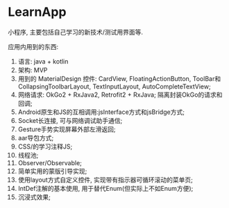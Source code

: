# LearnApp
小程序, 主要包括自己学习的新技术/测试用界面等.

应用内用到的东西:
01. 语言: java + kotlin
02. 架构: MVP
03. 用到的 MaterialDesign 控件: CardView, FloatingActionButton, ToolBar和CollapsingToolbarLayout, TextInputLayout, AutoCompleteTextView;
04. 网络请求: OkGo2 + RxJava2, Retrofit2 + RxJava; 隔离封装OkGo的请求和回调;
05. Android原生和JS的互相调用:jsInterface方式和jsBridge方式;
06. Socket长连接, 可与网络调试助手通信;
07. Gesture手势实现屏幕外部左滑返回;
08. aar导包方式;
09. CSS/的学习注释JS;
10. 线程池;
11. Observer/Observable;
12. 简单实用的蒙版引导实现;
13. 使用layout方式自定义控件, 实现带有指示器可循环滚动的菜单页;
14. IntDef注解的基本使用, 用于替代Enum(但实际上不如Enum方便);
15. 沉浸式效果;
